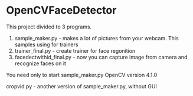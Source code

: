 # OpenCVFaceDetector
 This project divided to 3 programs.
 1. sample_maker.py - makes a lot of pictures from your webcam. This samples using for trainers
 2. trainer_final.py - create trainer for face regonition
 3. facedectwithid_final.py - now you can capture image from camera and recognize faces on it
 
 You need only to start sample_maker.py
 OpenCV version 4.1.0

 cropvid.py - another version of sample_maker.py, without GUI

